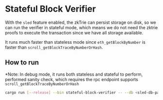 # Stateful Block Verifier

With the `sled` feature enabled, the zkTrie can persist storage on disk,
so we can run the verifier in stateful mode, which means we do not need the
zktrie proofs to execute the transaction since we have all storage available.

It runs much faster than stateless mode since `eth_getBlockByNumber` is faster 
than `scroll_getBlockTraceByNumberOrHash`.

## How to run

*Note: In debug mode, it runs both stateless and stateful to perform, performed sanity
check, which requires the rpc endpoint supports `scroll_getBlockTraceByNumberOrHash`

```bash
cargo run [--release] --bin stateful-block-verifier -- --db <sled-db-path> --url <rpc-url>
```
